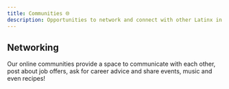 ```yaml
---
title: Communities 🌐
description: Opportunities to network and connect with other Latinx in Tech.
---
```


## Networking

Our online communities provide a space to communicate with each other, post about job offers, ask for career advice and share events, music and even recipes!
